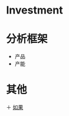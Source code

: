 # Investment

# 分析框架
  + 产品
  + 产能

# 其他

  ＋ [如果](http://summer2009.github.io/myblog/jipulin.html)
